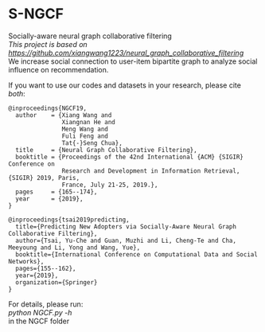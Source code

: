 # S-NGCF
Socially-aware neural graph collaborative filtering  
*This project is based on https://github.com/xiangwang1223/neural_graph_collaborative_filtering*  
We increase social connection to user-item bipartite graph to analyze social influence on recommendation.  

If you want to use our codes and datasets in your research, please cite *both*:
```
@inproceedings{NGCF19,
  author    = {Xiang Wang and
               Xiangnan He and
               Meng Wang and
               Fuli Feng and
               Tat{-}Seng Chua},
  title     = {Neural Graph Collaborative Filtering},
  booktitle = {Proceedings of the 42nd International {ACM} {SIGIR} Conference on
               Research and Development in Information Retrieval, {SIGIR} 2019, Paris,
               France, July 21-25, 2019.},
  pages     = {165--174},
  year      = {2019},
}

@inproceedings{tsai2019predicting,
  title={Predicting New Adopters via Socially-Aware Neural Graph Collaborative Filtering},
  author={Tsai, Yu-Che and Guan, Muzhi and Li, Cheng-Te and Cha, Meeyoung and Li, Yong and Wang, Yue},
  booktitle={International Conference on Computational Data and Social Networks},
  pages={155--162},
  year={2019},
  organization={Springer}
}
```

For details, please run:  
*python NGCF.py -h*  
in the NGCF folder





